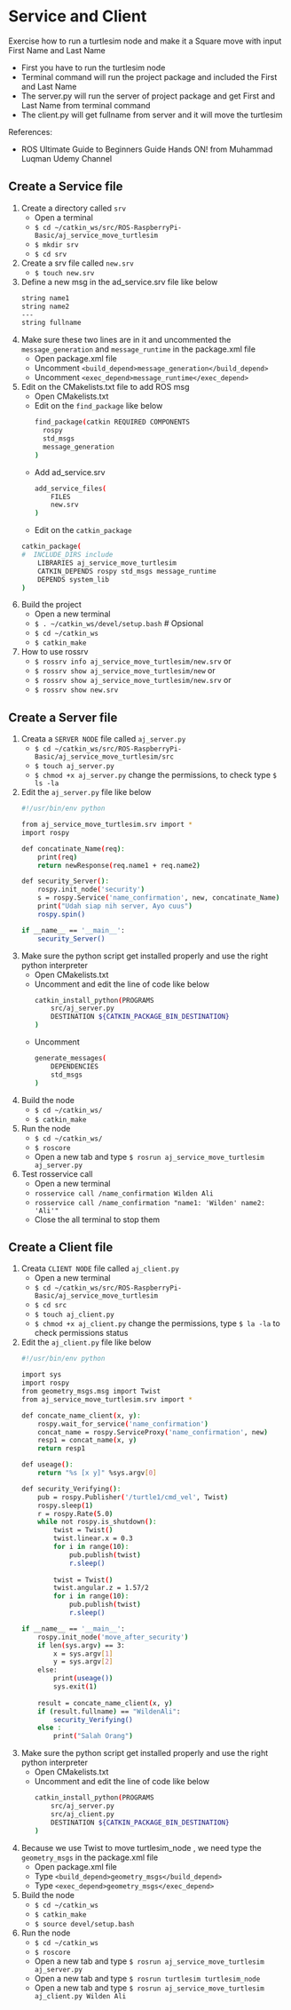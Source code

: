 # Service and Client

Exercise how to run a turtlesim node and make it a Square move with input First Name and Last Name 
- First you have to run the turtlesim node
- Terminal command will run the project package and included the First and Last Name
- The server.py will run the server of project package and get First and Last Name from terminal command
- The client.py will get fullname from server and it will move the turtlesim

References:
- ROS Ultimate Guide to Beginners Guide Hands ON! from Muhammad Luqman Udemy Channel

## Create a Service file
1. Create a directory called `srv`
	- Open a terminal
	- `$ cd ~/catkin_ws/src/ROS-RaspberryPi-Basic/aj_service_move_turtlesim`
	- `$ mkdir srv`
	- `$ cd srv`
2. Create a srv file called `new.srv`
	- `$ touch new.srv`
3. Define a new msg in the ad_service.srv file like below
	```sh
	string name1
	string name2
	---
	string fullname
	```
4. Make sure these two lines are in it and uncommented the `message_generation` and `message_runtime` in the package.xml file
	- Open package.xml file
	- Uncomment `<build_depend>message_generation</build_depend>`
	- Uncomment `<exec_depend>message_runtime</exec_depend>`
5. Edit on the CMakelists.txt file to add ROS msg
	- Open CMakelists.txt
	- Edit on the `find_package` like below
		```sh
		find_package(catkin REQUIRED COMPONENTS
		  rospy
		  std_msgs
		  message_generation
		)
		```
	- Add ad_service.srv
		```sh
		add_service_files(
			FILES
			new.srv
		)
		```
	- Edit on the `catkin_package`
	```sh
	catkin_package(
	#  INCLUDE_DIRS include
		LIBRARIES aj_service_move_turtlesim
		CATKIN_DEPENDS rospy std_msgs message_runtime
		DEPENDS system_lib
	)
	```
6. Build the project
	- Open a new terminal
	- `$ . ~/catkin_ws/devel/setup.bash`	# Opsional
	- `$ cd ~/catkin_ws`
	- `$ catkin_make`
7. How to use rossrv
	- `$ rossrv info aj_service_move_turtlesim/new.srv` or
	- `$ rossrv show aj_service_move_turtlesim/new` or
	- `$ rossrv show aj_service_move_turtlesim/new.srv` or
	- `$ rossrv show new.srv`

## Create a Server file
1. Creata a `SERVER NODE` file called `aj_server.py`
	- `$ cd ~/catkin_ws/src/ROS-RaspberryPi-Basic/aj_service_move_turtlesim/src`
	- `$ touch aj_server.py`
	- `$ chmod +x aj_server.py`	change the permissions, to check type `$ ls -la`
2. Edit the `aj_server.py` file like below
	```sh
	#!/usr/bin/env python

	from aj_service_move_turtlesim.srv import *
	import rospy

	def concatinate_Name(req):
		print(req)
		return newResponse(req.name1 + req.name2)

	def security_Server():
		rospy.init_node('security')
		s = rospy.Service('name_confirmation', new, concatinate_Name)
		print("Udah siap nih server, Ayo cuus")
		rospy.spin()

	if __name__ == '__main__':
		security_Server()
	```
3. Make sure the python script get installed properly and use the right python interpreter
	- Open CMakelists.txt
	- Uncomment and edit the line of code like below
		```sh
		catkin_install_python(PROGRAMS
			src/aj_server.py
			DESTINATION ${CATKIN_PACKAGE_BIN_DESTINATION}
		)
		```
	- Uncomment
		```sh
		generate_messages(
			DEPENDENCIES
			std_msgs
		)
		```
4. Build the node
	- `$ cd ~/catkin_ws/`
	- `$ catkin_make`
5. Run the node
	- `$ cd ~/catkin_ws/`
	- `$ roscore`
	- Open a new tab and type `$ rosrun aj_service_move_turtlesim aj_server.py`
6. Test rosservice call
	- Open a new terminal
	- `rosservice call /name_confirmation Wilden Ali`
	- `rosservice call /name_confirmation "name1: 'Wilden'
	name2: 'Ali'"`
	- Close the all terminal to stop them

## Create a Client file
1. Creata `CLIENT NODE` file called `aj_client.py`
	- Open a new terminal
	- `$ cd ~/catkin_ws/src/ROS-RaspberryPi-Basic/aj_service_move_turtlesim`
	- `$ cd src`
	- `$ touch aj_client.py`
	- `$ chmod +x aj_client.py`	change the permissions, type `$ la -la` to check permissions status
2. Edit the `aj_client.py` file like below
	```sh
	#!/usr/bin/env python

	import sys
	import rospy
	from geometry_msgs.msg import Twist
	from aj_service_move_turtlesim.srv import *

	def concate_name_client(x, y):
		rospy.wait_for_service('name_confirmation')
		concat_name = rospy.ServiceProxy('name_confirmation', new)
		resp1 = concat_name(x, y)
		return resp1

	def useage():
		return "%s [x y]" %sys.argv[0]

	def security_Verifying():
		pub = rospy.Publisher('/turtle1/cmd_vel', Twist)
		rospy.sleep(1)
		r = rospy.Rate(5.0)
		while not rospy.is_shutdown():
			twist = Twist()
			twist.linear.x = 0.3
			for i in range(10):
				pub.publish(twist)
				r.sleep()
			
			twist = Twist()
			twist.angular.z = 1.57/2
			for i in range(10):
				pub.publish(twist)
				r.sleep()

	if __name__ == '__main__':
		rospy.init_node('move_after_security')
		if len(sys.argv) == 3:
			x = sys.argv[1]
			y = sys.argv[2]
		else:
			print(useage())
			sys.exit(1)
		
		result = concate_name_client(x, y)
		if (result.fullname) == "WildenAli":
			security_Verifying()
		else :
			print("Salah Orang")
	```
3. Make sure the python script get installed properly and use the right python interpreter
	- Open CMakelists.txt
	- Uncomment and edit the line of code like below
		```sh
		catkin_install_python(PROGRAMS
			src/aj_server.py
			src/aj_client.py
			DESTINATION ${CATKIN_PACKAGE_BIN_DESTINATION}
		)
		```
4. Because we use Twist to move turtlesim_node , we need type the `geometry_msgs` in the package.xml file
	- Open package.xml file
	- Type `<build_depend>geometry_msgs</build_depend>`
	- Type `<exec_depend>geometry_msgs</exec_depend>`
5. Build the node
	- `$ cd ~/catkin_ws`
	- `$ catkin_make`
	- `$ source devel/setup.bash`
6. Run the node
	- `$ cd ~/catkin_ws`
	- `$ roscore`
	- Open a new tab and type `$ rosrun aj_service_move_turtlesim aj_server.py`
	- Open a new tab and type `$ rosrun turtlesim turtlesim_node`
	- Open a new tab and type `$ rosrun aj_service_move_turtlesim aj_client.py Wilden Ali`
